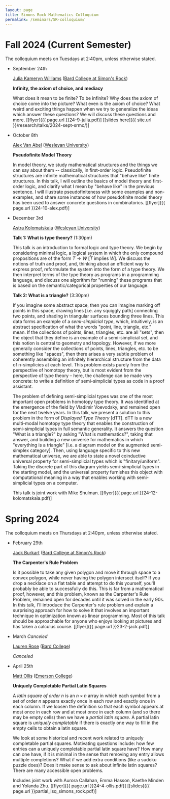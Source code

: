 ```yaml
---
layout: page
title: Simons Rock Mathematics Colloquium
permalink: /seminars/SR-colloquium/
---
```


Fall 2024 (Current Semester)
======

The colloquium meets on Tuesdays at 2:40pm, unless otherwise stated.

* September 24th

  [Julia Kameryn Williams](https://www.kamerynjw.net/) ([Bard College at Simon's Rock](https://simons-rock.edu/))

  **Infinity, the axiom of choice, and mediacy**

  What does it mean to be finite? To be infinite? Why does the axiom of choice come into the picture? What even is the axiom of choice? What weird and exciting things happen when we try to generalize the ideas which answer these questions? We will discuss these questions and more. [[flyer]({{ page.url }}24-9-julia.pdf)] [[slides here]({{ site.url }}/research/talks/2024-sept-srmc/)]

* October 8th

  [Alex Van Abel](https://www.wesleyan.edu/academics/faculty/avanabel/profile.html) ([Wesleyan University](https://www.wesleyan.edu/))

  **Pseudofinite Model Theory**

  In model theory, we study mathematical structures and the things we can say about them -- classically, in first-order logic. Pseudofinite structures are infinite mathematical structures that "behave like" finite structures. In this talk, I will outline the basics of model theory and first-order logic, and clarify what I mean by "behave like" in the previous sentence. I will illustrate pseudofiniteness with some examples and non-examples, and share some instances of how pseudofinite model theory has been used to answer concrete questions in combinatorics. [[flyer]({{ page.url }}24-10-alex.pdf)]


* December 3rd

  [Astra Kolomatskaia](https://www.wesleyan.edu/academics/faculty/akolomatskaia/profile.html) ([Wesleyan University](https://www.wesleyan.edu/))

  **Talk 1: What is type theory?** (1:30pm)

  This talk is an introduction to formal logic and type theory. We begin by considering minimal logic, a logical system in which the only compound propositions are of the form $T \rightarrow W$ [$T$ implies $W$]. We discuss the notions of truth and proof, and, thinking about an efficient way to express proof, reformulate the system into the form of a type theory. We then interpret terms of the type theory as programs in a programming language, and discuss one algorithm for "running" these programs that is based on the semantic/categorical properties of our language.

  **Talk 2: What is a triangle?** (3:30pm)

  If you imagine some abstract space, then you can imagine marking off points in this space, drawing lines [i.e. any squiggly path] connecting two points, and shading in triangular surfaces bounding three lines. This data forms an example of a *semi-simplicial type*, which, intuitively, is an abstract specification of what the words "point, line, triangle, etc." mean. If the collections of points, lines, triangles, etc. are all "sets", then the object that they define is an example of a semi-simplicial set, and this notion is central to geometry and topology. However, if we more generally consider the collections of points, lines, triangles, etc. to be something like "spaces", then there arises a very subtle problem of coherently assembling an infinitely hierarchical structure from the data of n-simplicies at each level. This problem exists purely from the perspective of homotopy theory, but is most evident from the perspective of type theory – here, the challenge can be made very concrete: to write a definition of semi-simplicial types as code in a proof assistant.

  The problem of defining semi-simplicial types was one of the most important open problems in homotopy type theory. It was identified at the emergence of the field by Vladimir Voevodsky, and remained open for the next twelve years. In this talk, we present a solution to this problem in the form of *Displayed Type Theory* [dTT]. dTT is a new multi-modal homotopy type theory that enables the construction of semi-simplicial types in full semantic generality. It answers the question "What is a triangle?" by asking "What is mathematics?", taking that answer, and building a new universe for mathematics in which "everything is a triangle" [i.e. a diagram model on the augmented semi-simplex category]. Then, using language specific to this new mathematical universe, we are able to state a novel coinductive universal property for semi-simplicial types which is "finitary/uniform". Taking the discrete part of this diagram yields semi-simplicial types in the starting model, and the universal property furnishes this object with computational meaning in a way that enables working with semi-simplicial types on a computer.

  This talk is joint work with Mike Shulman. [[flyer]({{ page.url }}24-12-kolomatskaia.pdf)]



Spring 2024
======

The colloquium meets on Thursdays at 2:40pm, unless otherwise stated.

* February 29th

    [Jack Burkart](https://www.jackburkart.com/) ([Bard College at Simon's Rock](https://simons-rock.edu/))

    **The Carpenter's Rule Problem**

    Is it possible to take any given polygon and move it through space to a convex polygon, while never having the polygon intersect itself? If you drop a necklace on a flat table and attempt to do this yourself, you'll probably be able to successfully do this. This is far from a mathematical proof, however, and this problem, known as the Carpenter's Rule Problem, remained open for decades until it was solved in the early 90s. In this talk, I'll introduce the Carpenter's rule problem and explain a surprising approach for how to solve it that involves an important technique in optimization known as linear programming. Most of this talk should be approachable for anyone who enjoys looking at pictures and has taken a calculus course. [[flyer]({{ page.url }}23-2-jack.pdf)]

* March *Canceled*

    [Lauren Rose](https://faculty.bard.edu/rose/) ([Bard College](https://www.bard.edu/))

    *Canceled*

* April 25th

    [Matt Ollis](https://emerson.edu/faculty-staff-directory/matt-ollis) ([Emerson College](https://emerson.edu/))

  **Uniquely Completable Partial Latin Squares**

  A *latin square of order* $n$ is an $n \times n$ array in which each symbol from a set of order $n$ appears exactly once in each row and exactly once in each column.  If we loosen the definition so that each symbol appears at most once in each row and at most once in each column (and so there may be empty cells) then we have a  *partial latin square*.   A partial latin square is *uniquely completable* if there is exactly one way to fill in the empty cells to obtain a latin square.

  We look at some historical and recent work related to uniquely completable partial squares.  Motivating questions include: how few entries can a uniquely completable partial latin square have?   How many can one have, if it is minimal in the sense that removing any entry allows multiple completions?  What if we add extra conditions (like a sudoku puzzle does)?  Does it make sense to ask about infinite latin squares?  There are many accessible open problems.  


  Includes joint work with Aurora Callahan, Emma Hasson, Kaethe Minden and Yolanda Zhu. [[flyer]({{ page.url }}24-4-ollis.pdf)] [[slides]({{ page.url }}partial_lsq_simons_rock.pdf)]

